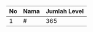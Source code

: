 | No | Nama            | Jumlah Level |
|----|-----------------|--------------|
| 1  | #    |    365        |
